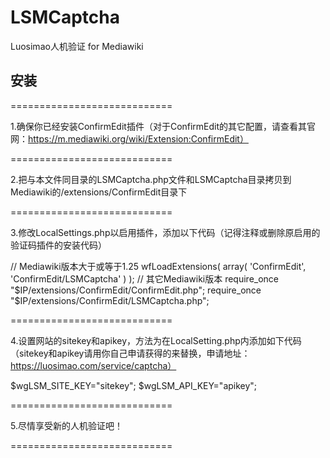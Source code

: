 # LSMCaptcha
Luosimao人机验证 for Mediawiki
## 安装
============================

1.确保你已经安装ConfirmEdit插件（对于ConfirmEdit的其它配置，请查看其官网：https://m.mediawiki.org/wiki/Extension:ConfirmEdit）

============================

2.把与本文件同目录的LSMCaptcha.php文件和LSMCaptcha目录拷贝到Mediawiki的/extensions/ConfirmEdit目录下

============================

3.修改LocalSettings.php以启用插件，添加以下代码（记得注释或删除原启用的验证码插件的安装代码）

// Mediawiki版本大于或等于1.25
wfLoadExtensions( array( 'ConfirmEdit', 'ConfirmEdit/LSMCaptcha' ) );
// 其它Mediawiki版本
require_once "$IP/extensions/ConfirmEdit/ConfirmEdit.php";
require_once "$IP/extensions/ConfirmEdit/LSMCaptcha.php";

============================

4.设置网站的sitekey和apikey，方法为在LocalSetting.php内添加如下代码（sitekey和apikey请用你自己申请获得的来替换，申请地址：https://luosimao.com/service/captcha）

$wgLSM_SITE_KEY="sitekey";
$wgLSM_API_KEY="apikey";

============================

5.尽情享受新的人机验证吧！

============================
